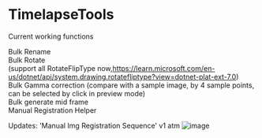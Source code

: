 # TimelapseTools
Current working functions

Bulk Rename<br />
Bulk Rotate<br />(support all RotateFlipType now,https://learn.microsoft.com/en-us/dotnet/api/system.drawing.rotatefliptype?view=dotnet-plat-ext-7.0)<br />
Bulk Gamma correction (compare with a sample image, by 4 sample points, can be selected by click in preview mode)<br />
Bulk generate mid frame <br />
Manual Registration Helper<br />

Updates: 'Manual Img Registration Sequence' v1 atm
![image](https://github.com/CrazyKodoG/TimelapseTools/assets/142093127/0fe0e211-8130-4e96-b003-784acf458632)
